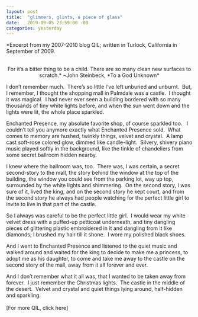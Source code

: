```yaml
---
layout: post
title:  "glimmers, glints, a piece of glass"
date:   2019-09-05 23:59:00 -00
categories: yesterday
---
```

*Excerpt from my 2007-2010 blog QIL; written in Turlock, California in September of 2009.
<br/>
<br/>
<p style="text-align: center;">
  For it’s a bitter thing to be a child.  There are so many clean new surfaces to scratch.*
~John Steinbeck, *To a God Unknown*</p>
I don’t remember much.  There’s so little I’ve left unburied and unburnt.  But, I remember, I thought the shopping mall in Palmdale was a castle.  I thought it was magical.  I had never ever seen a building bordered with so many thousands of tiny white lights before, and when the sun went down and the lights were lit, the whole place sparkled. 

Enchanted Presence, my absolute favorite shop, of course sparkled too.   I couldn’t tell you anymore exactly what Enchanted Presence sold.  What comes to memory are hushed, twinkly things, velvet and crystal.  A lamp cast soft-rose colored glow, dimmed like candle-light.  Silvery, shivery piano music played softly in the background, like the tinkle of chandeliers from some secret ballroom hidden nearby. 

I knew where the ballroom was, too.  There was, I was certain, a secret second-story to the mall, the story behind the window at the top of the building, the window you could see from the parking lot, way up top, surrounded by the white lights and shimmering.  On the second story, I was sure of it, lived the king, and on the second story he kept court, and from the second story he always had people watching for the perfect little girl to invite to live in that part of the castle. 

So I always was careful to be the perfect little girl.  I would wear my white velvet dress with a puffed-up petticoat underneath, and tiny dangling pieces of glittering plastic embroidered in it and dangling from it like diamonds; I brushed my hair till it shone.  I wore my polished black shoes.  

And I went to Enchanted Presence and listened to the quiet music and walked around and waited for the king to decide to make me a princess, to adopt me as his daughter, to come and take me away to the castle on the second story of the mall, away from it all forever and ever.

And I don’t remember what it all was, that I wanted to be taken away from forever.  I just remember the Christmas lights.  The castle in the middle of the desert.  Velvet and crystal and quiet things lying around, half-hidden and sparkling.
<br/>
<br/>
[For more QIL, click here]
